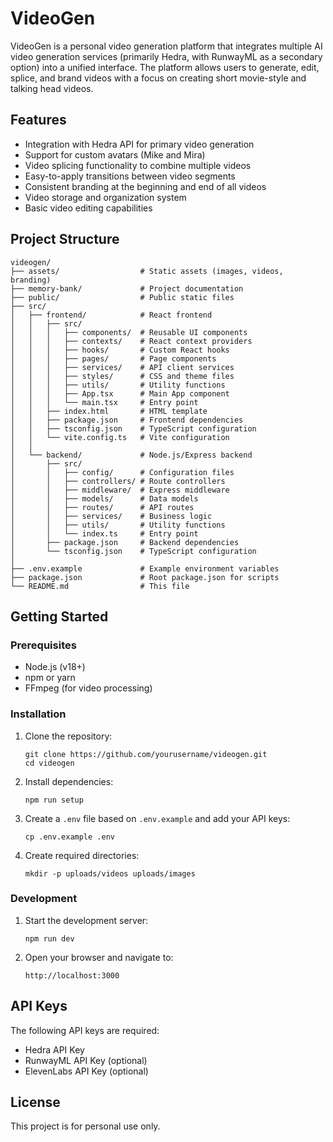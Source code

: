 # VideoGen

VideoGen is a personal video generation platform that integrates multiple AI video generation services (primarily Hedra, with RunwayML as a secondary option) into a unified interface. The platform allows users to generate, edit, splice, and brand videos with a focus on creating short movie-style and talking head videos.

## Features

- Integration with Hedra API for primary video generation
- Support for custom avatars (Mike and Mira)
- Video splicing functionality to combine multiple videos
- Easy-to-apply transitions between video segments
- Consistent branding at the beginning and end of all videos
- Video storage and organization system
- Basic video editing capabilities

## Project Structure

```
videogen/
├── assets/                  # Static assets (images, videos, branding)
├── memory-bank/             # Project documentation
├── public/                  # Public static files
├── src/
│   ├── frontend/            # React frontend
│   │   ├── src/
│   │   │   ├── components/  # Reusable UI components
│   │   │   ├── contexts/    # React context providers
│   │   │   ├── hooks/       # Custom React hooks
│   │   │   ├── pages/       # Page components
│   │   │   ├── services/    # API client services
│   │   │   ├── styles/      # CSS and theme files
│   │   │   ├── utils/       # Utility functions
│   │   │   ├── App.tsx      # Main App component
│   │   │   └── main.tsx     # Entry point
│   │   ├── index.html       # HTML template
│   │   ├── package.json     # Frontend dependencies
│   │   ├── tsconfig.json    # TypeScript configuration
│   │   └── vite.config.ts   # Vite configuration
│   │
│   └── backend/             # Node.js/Express backend
│       ├── src/
│       │   ├── config/      # Configuration files
│       │   ├── controllers/ # Route controllers
│       │   ├── middleware/  # Express middleware
│       │   ├── models/      # Data models
│       │   ├── routes/      # API routes
│       │   ├── services/    # Business logic
│       │   ├── utils/       # Utility functions
│       │   └── index.ts     # Entry point
│       ├── package.json     # Backend dependencies
│       └── tsconfig.json    # TypeScript configuration
│
├── .env.example             # Example environment variables
├── package.json             # Root package.json for scripts
└── README.md                # This file
```

## Getting Started

### Prerequisites

- Node.js (v18+)
- npm or yarn
- FFmpeg (for video processing)

### Installation

1. Clone the repository:
   ```
   git clone https://github.com/yourusername/videogen.git
   cd videogen
   ```

2. Install dependencies:
   ```
   npm run setup
   ```

3. Create a `.env` file based on `.env.example` and add your API keys:
   ```
   cp .env.example .env
   ```

4. Create required directories:
   ```
   mkdir -p uploads/videos uploads/images
   ```

### Development

1. Start the development server:
   ```
   npm run dev
   ```

2. Open your browser and navigate to:
   ```
   http://localhost:3000
   ```

## API Keys

The following API keys are required:

- Hedra API Key
- RunwayML API Key (optional)
- ElevenLabs API Key (optional)

## License

This project is for personal use only.
